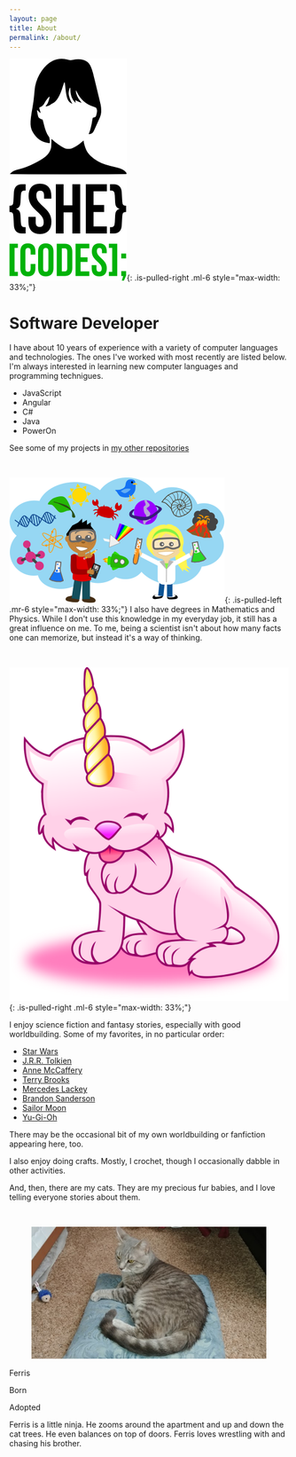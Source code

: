 ```yaml
---
layout: page
title: About
permalink: /about/
---
```


![She Codes](/assets/img/coding.png){: .is-pulled-right .ml-6 style="max-width: 33%;"}
# Software Developer

I have about 10 years of experience with a variety of computer languages and technologies. The ones 
I've worked with most recently are listed below. I'm always interested in learning new computer 
languages and programming technigues.

 - JavaScript
 - Angular
 - C#
 - Java
 - PowerOn

See some of my projects in [my other repositories](https://github.com/m1robyndunstan?tab=repositories)

<br clear="right" />

![Science](/assets/img/science.png){: .is-pulled-left .mr-6 style="max-width: 33%;"}
I also have degrees in Mathematics and Physics. While I don't use this knowledge in my everyday job, 
it still has a great influence on me. To me, being a scientist isn't about how many facts one can 
memorize, but instead it's a way of thinking. 

<br clear="left" />

![Desktop View](/assets/img/caticorn.svg){: .is-pulled-right .ml-6 style="max-width: 33%;"}

I enjoy science fiction and fantasy stories, especially with good worldbuilding. Some of my 
favorites, in no particular order:

 - [Star Wars](https://en.wikipedia.org/wiki/Star_Wars)
 - [J.R.R. Tolkien](https://en.wikipedia.org/wiki/J._R._R._Tolkien)
 - [Anne McCaffery](https://en.wikipedia.org/wiki/Anne_McCaffrey)
 - [Terry Brooks](https://terrybrooks.net/)
 - [Mercedes Lackey](http://www.mercedeslackey.com/)
 - [Brandon Sanderson](https://www.brandonsanderson.com/)
 - [Sailor Moon](https://en.wikipedia.org/wiki/Sailor_Moon)
 - [Yu-Gi-Oh](https://en.wikipedia.org/wiki/Yu-Gi-Oh!)
 
There may be the occasional bit of my own worldbuilding or fanfiction appearing here, too.

I also enjoy doing crafts. Mostly, I crochet, though I occasionally dabble in other activities. 

And, then, there are my cats. They are my precious fur babies, and I love telling everyone stories 
about them. 

<br clear="right" />

<div class="columns is-multiline">
  <div class="column is-4-desktop is-6-tablet">
	  <div class="card">
      <div class="card-image">
        <figure class="image is-16by9">
          <img src="/assets/img/ferris.jpg" alt="Ferris gray tabby cat" />
        </figure>
      </div>
      <div class="card-content">
        <p class="title is-4">Ferris</p>
        <p class="title is-5">Born </p>
        <p class="title is-5">Adopted </p>
        <div class="content">
          Ferris is a little ninja. He zooms around the apartment and up and down the cat trees. He 
          even balances on top of doors. Ferris loves wrestling with and chasing his brother. 
        </div>
      </div>
	  </div>
  </div>
</div>
